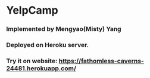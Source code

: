 # YelpCamp

### Implemented by Mengyao(Misty) Yang

### Deployed on Heroku server. 

### Try it on website: https://fathomless-caverns-24481.herokuapp.com/

